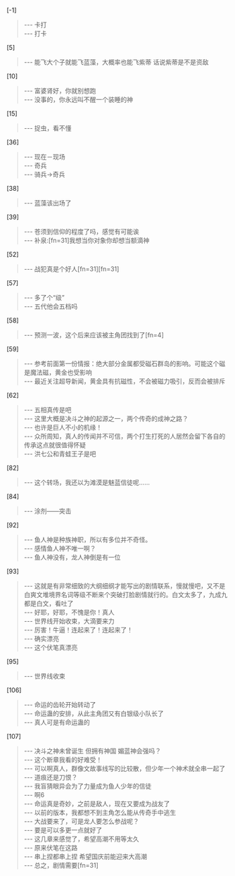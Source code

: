 
[-1] 
>--- 卡打<br>
>--- 打卡<br>

[5] 
>--- 能飞大个子就能飞蓝藻，大概率也能飞紫蒂
话说紫蒂是不是资敌<br>

[10] 
>--- 富婆肾好，你就别想跑<br>
>--- 没事的，你永远叫不醒一个装睡的神<br>

[15] 
>--- 捉虫，看不懂<br>

[36] 
>--- 现在－现场<br>
>--- 奇兵<br>
>--- 骑兵→奇兵<br>

[38] 
>--- 蓝藻该出场了<br>

[39] 
>--- 苍须到信仰的程度了吗，感觉有可能诶<br>
>--- 补泉:[fn=31]我想当你对象你却想当额滴神<br>

[52] 
>--- 战犯真是个好人[fn=31][fn=31]<br>

[57] 
>--- 多了个“级”<br>
>--- 五代他会五档吗<br>

[58] 
>--- 预测一波，这个后来应该被主角团找到了[fn=4]<br>

[59] 
>--- 参考前面第一份情报：绝大部分金属都受磁石群岛的影响。可能这个磁是魔法磁，黄金也受影响<br>
>--- 最近关注超导新闻，黄金具有抗磁性，不会被磁力吸引，反而会被排斥<br>

[62] 
>--- 五相真传是吧<br>
>--- 这里大概是决斗之神的起源之一，两个传奇的成神之路？<br>
>--- 也许是巨人不小的机缘！<br>
>--- 众所周知，真人的传闻并不可信，两个打生打死的人居然会留下各自的传承这点就很值得怀疑<br>
>--- 洪七公和青蛙王子是吧<br>

[82] 
>--- 这个转场，我还以为滩漠是魅蓝信徒呢……<br>

[84] 
>--- 涂剂——突击<br>

[92] 
>--- 鱼人神是种族神职，所以有多位并不奇怪。<br>
>--- 感情鱼人神不唯一啊？<br>
>--- 鱼人神没有，龙人神倒是有一位<br>

[93] 
>--- 这就是有非常细致的大纲细纲才能写出的剧情联系，慢就慢吧，又不是白爽文堆境界名词等级不断来个突破打脸剧情就行的。白文太多了，九成九都是白文，看吐了<br>
>--- 好耶，好耶，不愧是你！真人<br>
>--- 世界线开始收束，大滴要来力<br>
>--- 厉害！牛逼！连起来了！连起来了！<br>
>--- 确实漂亮<br>
>--- 这个伏笔真漂亮<br>

[95] 
>--- 世界线收束<br>

[106] 
>--- 命运的齿轮开始转动了<br>
>--- 命运蛊的安排，从此主角团又有白银级小队长了<br>
>--- 真人可是有命运蛊的<br>

[107] 
>--- 决斗之神未曾诞生  但拥有神国  媚蓝神会强吗？<br>
>--- 这个断章我看的好难受！<br>
>--- 可以啊真人，群像文故事线写的比较散，但少年一个神术就全串一起了<br>
>--- 道痕还是刀恨？<br>
>--- 我盲猜眼异会为了力量成为鱼人少年的信徒<br>
>--- 啊6<br>
>--- 命运真是奇妙，之前是敌人，现在又要成为战友了<br>
>--- 以前的版本，我都想不到主角怎么能从传奇手中逃生<br>
>--- 大战要来了，可是龙人要怎么参战呢？<br>
>--- 要是可以多更一点就好了<br>
>--- 这几章来感觉了，希望高潮不用等太久<br>
>--- 原来伏笔在这路<br>
>--- 串上捏都串上捏
希望国庆前能迎来大高潮<br>
>--- 总之，剧情需要[fn=31]<br>
